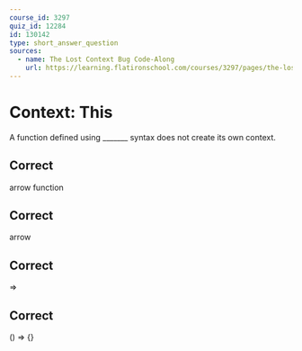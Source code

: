 ```yaml
---
course_id: 3297
quiz_id: 12284
id: 130142
type: short_answer_question
sources:
  - name: The Lost Context Bug Code-Along
    url: https://learning.flatironschool.com/courses/3297/pages/the-lost-context-bug-code-along?module_item_id=256614
---
```


# Context: This

A function defined using \_\_\_\_\_\_\_ syntax does not create its own context.

## Correct

arrow function

## Correct

arrow

## Correct

=>

## Correct

() => {}
